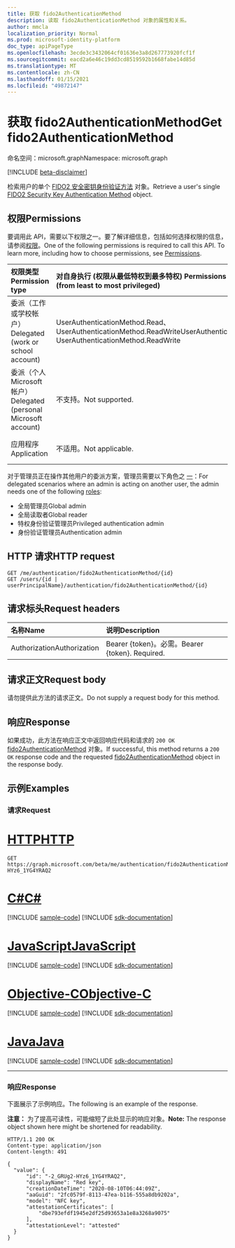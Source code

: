 ```yaml
---
title: 获取 fido2AuthenticationMethod
description: 读取 fido2AuthenticationMethod 对象的属性和关系。
author: mmcla
localization_priority: Normal
ms.prod: microsoft-identity-platform
doc_type: apiPageType
ms.openlocfilehash: 3ecde3c3432064cf01636e3a8d267773920fcf1f
ms.sourcegitcommit: eacd2a6e46c19dd3cd8519592b1668fabe14d85d
ms.translationtype: MT
ms.contentlocale: zh-CN
ms.lasthandoff: 01/15/2021
ms.locfileid: "49872147"
---
```

# <a name="get-fido2authenticationmethod"></a><span data-ttu-id="80ebc-103">获取 fido2AuthenticationMethod</span><span class="sxs-lookup"><span data-stu-id="80ebc-103">Get fido2AuthenticationMethod</span></span>
<span data-ttu-id="80ebc-104">命名空间：microsoft.graph</span><span class="sxs-lookup"><span data-stu-id="80ebc-104">Namespace: microsoft.graph</span></span>

[!INCLUDE [beta-disclaimer](../../includes/beta-disclaimer.md)]

<span data-ttu-id="80ebc-105">检索用户的单个 [FIDO2 安全密钥身份验证方法](../resources/fido2authenticationmethod.md) 对象。</span><span class="sxs-lookup"><span data-stu-id="80ebc-105">Retrieve a user's single [FIDO2 Security Key Authentication Method](../resources/fido2authenticationmethod.md) object.</span></span>

## <a name="permissions"></a><span data-ttu-id="80ebc-106">权限</span><span class="sxs-lookup"><span data-stu-id="80ebc-106">Permissions</span></span>
<span data-ttu-id="80ebc-p101">要调用此 API，需要以下权限之一。要了解详细信息，包括如何选择权限的信息，请参阅[权限](/graph/permissions-reference)。</span><span class="sxs-lookup"><span data-stu-id="80ebc-p101">One of the following permissions is required to call this API. To learn more, including how to choose permissions, see [Permissions](/graph/permissions-reference).</span></span>

|<span data-ttu-id="80ebc-109">权限类型</span><span class="sxs-lookup"><span data-stu-id="80ebc-109">Permission type</span></span>|<span data-ttu-id="80ebc-110">对自身执行 (权限从最低特权到最多特权) </span><span class="sxs-lookup"><span data-stu-id="80ebc-110">Permissions acting on self (from least to most privileged)</span></span>|<span data-ttu-id="80ebc-111">对他人的操作权限 (权限从最低特权级别) </span><span class="sxs-lookup"><span data-stu-id="80ebc-111">Permissions acting on others (from least to most privileged)</span></span>|
|:---|:---|:--|
| <span data-ttu-id="80ebc-112">委派（工作或学校帐户）</span><span class="sxs-lookup"><span data-stu-id="80ebc-112">Delegated (work or school account)</span></span>     | <span data-ttu-id="80ebc-113">UserAuthenticationMethod.Read、UserAuthenticationMethod.ReadWrite</span><span class="sxs-lookup"><span data-stu-id="80ebc-113">UserAuthenticationMethod.Read, UserAuthenticationMethod.ReadWrite</span></span> | <span data-ttu-id="80ebc-114">UserAuthenticationMethod.Read.All、UserAuthenticationMethod.ReadWrite.All</span><span class="sxs-lookup"><span data-stu-id="80ebc-114">UserAuthenticationMethod.Read.All, UserAuthenticationMethod.ReadWrite.All</span></span> |
| <span data-ttu-id="80ebc-115">委派（个人 Microsoft 帐户）</span><span class="sxs-lookup"><span data-stu-id="80ebc-115">Delegated (personal Microsoft account)</span></span> | <span data-ttu-id="80ebc-116">不支持。</span><span class="sxs-lookup"><span data-stu-id="80ebc-116">Not supported.</span></span> | <span data-ttu-id="80ebc-117">不支持。</span><span class="sxs-lookup"><span data-stu-id="80ebc-117">Not supported.</span></span> |
| <span data-ttu-id="80ebc-118">应用程序</span><span class="sxs-lookup"><span data-stu-id="80ebc-118">Application</span></span>                            | <span data-ttu-id="80ebc-119">不适用。</span><span class="sxs-lookup"><span data-stu-id="80ebc-119">Not applicable.</span></span> | <span data-ttu-id="80ebc-120">UserAuthenticationMethod.Read.All、UserAuthenticationMethod.ReadWrite.All</span><span class="sxs-lookup"><span data-stu-id="80ebc-120">UserAuthenticationMethod.Read.All, UserAuthenticationMethod.ReadWrite.All</span></span> |

<span data-ttu-id="80ebc-121">对于管理员正在操作其他用户的委派方案，管理员需要以下角色之 [一](/azure/active-directory/users-groups-roles/directory-assign-admin-roles#available-roles)：</span><span class="sxs-lookup"><span data-stu-id="80ebc-121">For delegated scenarios where an admin is acting on another user, the admin needs one of the following [roles](/azure/active-directory/users-groups-roles/directory-assign-admin-roles#available-roles):</span></span>

* <span data-ttu-id="80ebc-122">全局管理员</span><span class="sxs-lookup"><span data-stu-id="80ebc-122">Global admin</span></span>
* <span data-ttu-id="80ebc-123">全局读取者</span><span class="sxs-lookup"><span data-stu-id="80ebc-123">Global reader</span></span>
* <span data-ttu-id="80ebc-124">特权身份验证管理员</span><span class="sxs-lookup"><span data-stu-id="80ebc-124">Privileged authentication admin</span></span>
* <span data-ttu-id="80ebc-125">身份验证管理员</span><span class="sxs-lookup"><span data-stu-id="80ebc-125">Authentication admin</span></span>

## <a name="http-request"></a><span data-ttu-id="80ebc-126">HTTP 请求</span><span class="sxs-lookup"><span data-stu-id="80ebc-126">HTTP request</span></span>

<!-- {
  "blockType": "ignored"
}
-->
``` http
GET /me/authentication/fido2AuthenticationMethod/{id}
GET /users/{id | userPrincipalName}/authentication/fido2AuthenticationMethod/{id}
```

## <a name="request-headers"></a><span data-ttu-id="80ebc-127">请求标头</span><span class="sxs-lookup"><span data-stu-id="80ebc-127">Request headers</span></span>
|<span data-ttu-id="80ebc-128">名称</span><span class="sxs-lookup"><span data-stu-id="80ebc-128">Name</span></span>|<span data-ttu-id="80ebc-129">说明</span><span class="sxs-lookup"><span data-stu-id="80ebc-129">Description</span></span>|
|:---|:---|
|<span data-ttu-id="80ebc-130">Authorization</span><span class="sxs-lookup"><span data-stu-id="80ebc-130">Authorization</span></span>|<span data-ttu-id="80ebc-p102">Bearer {token}。必需。</span><span class="sxs-lookup"><span data-stu-id="80ebc-p102">Bearer {token}. Required.</span></span>|

## <a name="request-body"></a><span data-ttu-id="80ebc-133">请求正文</span><span class="sxs-lookup"><span data-stu-id="80ebc-133">Request body</span></span>
<span data-ttu-id="80ebc-134">请勿提供此方法的请求正文。</span><span class="sxs-lookup"><span data-stu-id="80ebc-134">Do not supply a request body for this method.</span></span>

## <a name="response"></a><span data-ttu-id="80ebc-135">响应</span><span class="sxs-lookup"><span data-stu-id="80ebc-135">Response</span></span>

<span data-ttu-id="80ebc-136">如果成功，此方法在响应正文中返回响应代码和请求的 `200 OK` [fido2AuthenticationMethod](../resources/fido2authenticationmethod.md) 对象。</span><span class="sxs-lookup"><span data-stu-id="80ebc-136">If successful, this method returns a `200 OK` response code and the requested [fido2AuthenticationMethod](../resources/fido2authenticationmethod.md) object in the response body.</span></span>

## <a name="examples"></a><span data-ttu-id="80ebc-137">示例</span><span class="sxs-lookup"><span data-stu-id="80ebc-137">Examples</span></span>

### <a name="request"></a><span data-ttu-id="80ebc-138">请求</span><span class="sxs-lookup"><span data-stu-id="80ebc-138">Request</span></span>

# <a name="http"></a>[<span data-ttu-id="80ebc-139">HTTP</span><span class="sxs-lookup"><span data-stu-id="80ebc-139">HTTP</span></span>](#tab/http)
<!-- {
  "blockType": "request",
  "name": "get_fido2authenticationmethod"
}
-->
``` http
GET https://graph.microsoft.com/beta/me/authentication/fido2AuthenticationMethod/-2_GRUg2-HYz6_1YG4YRAQ2
```
# <a name="c"></a>[<span data-ttu-id="80ebc-140">C#</span><span class="sxs-lookup"><span data-stu-id="80ebc-140">C#</span></span>](#tab/csharp)
[!INCLUDE [sample-code](../includes/snippets/csharp/get-fido2authenticationmethod-csharp-snippets.md)]
[!INCLUDE [sdk-documentation](../includes/snippets/snippets-sdk-documentation-link.md)]

# <a name="javascript"></a>[<span data-ttu-id="80ebc-141">JavaScript</span><span class="sxs-lookup"><span data-stu-id="80ebc-141">JavaScript</span></span>](#tab/javascript)
[!INCLUDE [sample-code](../includes/snippets/javascript/get-fido2authenticationmethod-javascript-snippets.md)]
[!INCLUDE [sdk-documentation](../includes/snippets/snippets-sdk-documentation-link.md)]

# <a name="objective-c"></a>[<span data-ttu-id="80ebc-142">Objective-C</span><span class="sxs-lookup"><span data-stu-id="80ebc-142">Objective-C</span></span>](#tab/objc)
[!INCLUDE [sample-code](../includes/snippets/objc/get-fido2authenticationmethod-objc-snippets.md)]
[!INCLUDE [sdk-documentation](../includes/snippets/snippets-sdk-documentation-link.md)]

# <a name="java"></a>[<span data-ttu-id="80ebc-143">Java</span><span class="sxs-lookup"><span data-stu-id="80ebc-143">Java</span></span>](#tab/java)
[!INCLUDE [sample-code](../includes/snippets/java/get-fido2authenticationmethod-java-snippets.md)]
[!INCLUDE [sdk-documentation](../includes/snippets/snippets-sdk-documentation-link.md)]

---



### <a name="response"></a><span data-ttu-id="80ebc-144">响应</span><span class="sxs-lookup"><span data-stu-id="80ebc-144">Response</span></span>
<span data-ttu-id="80ebc-145">下面展示了示例响应。</span><span class="sxs-lookup"><span data-stu-id="80ebc-145">The following is an example of the response.</span></span>

<span data-ttu-id="80ebc-146">**注意：** 为了提高可读性，可能缩短了此处显示的响应对象。</span><span class="sxs-lookup"><span data-stu-id="80ebc-146">**Note:** The response object shown here might be shortened for readability.</span></span>
<!-- {
  "blockType": "response",
  "truncated": true,
  "@odata.type": "microsoft.graph.fido2AuthenticationMethod"
}
-->
``` http
HTTP/1.1 200 OK
Content-type: application/json
Content-length: 491

{
  "value": {
      "id": "-2_GRUg2-HYz6_1YG4YRAQ2",
      "displayName": "Red key",
      "creationDateTime": "2020-08-10T06:44:09Z",
      "aaGuid": "2fc0579f-8113-47ea-b116-555a8db9202a",
      "model": "NFC key",
      "attestationCertificates": [
          "dbe793efdf1945e2df25d93653a1e8a3268a9075"
      ],
      "attestationLevel": "attested"
  }
}
```

